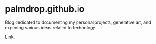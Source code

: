 # palmdrop.github.io

Blog dedicated to documenting my personal projects, generative art, and exploring various ideas related to technology. 

[Link.](palmdrop.github.io)


